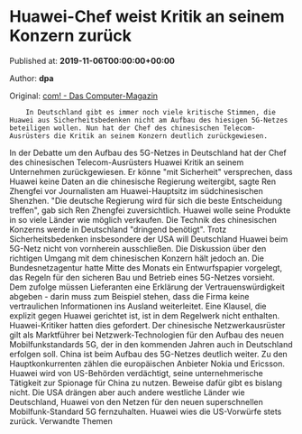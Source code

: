 
# Huawei-Chef weist Kritik an seinem Konzern zurück

Published at: **2019-11-06T00:00:00+00:00**

Author: **dpa**

Original: [com! - Das Computer-Magazin](https://www.com-magazin.de/news/g/huawei-chef-weist-kritik-an-konzern-zurueck-2289912.html)


        In Deutschland gibt es immer noch viele kritische Stimmen, die Huawei aus Sicherheitsbedenken nicht am Aufbau des hiesigen 5G-Netzes beteiligen wollen. Nun hat der Chef des chinesischen Telecom-Ausrüsters die Kritik an seinem Konzern deutlich zurückgewiesen.
      
In der Debatte um den Aufbau des 5G-Netzes in Deutschland hat der Chef des chinesischen Telecom-Ausrüsters Huawei Kritik an seinem Unternehmen zurückgewiesen. Er könne "mit Sicherheit" versprechen, dass Huawei keine Daten an die chinesische Regierung weitergibt, sagte Ren Zhengfei vor Journalisten am Huawei-Hauptsitz im südchinesischen Shenzhen.
"Die deutsche Regierung wird für sich die beste Entscheidung treffen", gab sich Ren Zhengfei zuversichtlich. Huawei wolle seine Produkte in so viele Länder wie möglich verkaufen. Die Technik des chinesischen Konzerns werde in Deutschland "dringend benötigt".
Trotz Sicherheitsbedenken insbesondere der USA will Deutschland Huawei beim 5G-Netz nicht von vornherein ausschließen. Die Diskussion über den richtigen Umgang mit dem chinesischen Konzern hält jedoch an.
Die Bundesnetzagentur hatte Mitte des Monats ein Entwurfspapier vorgelegt, das Regeln für den sicheren Bau und Betrieb eines 5G-Netzes vorsieht. Dem zufolge müssen Lieferanten eine Erklärung der Vertrauenswürdigkeit abgeben - darin muss zum Beispiel stehen, dass die Firma keine vertraulichen Informationen ins Ausland weiterleitet. Eine Klausel, die explizit gegen Huawei gerichtet ist, ist in dem Regelwerk nicht enthalten. Huawei-Kritiker hatten dies gefordert.
Der chinesische Netzwerkausrüster gilt als Marktführer bei Netzwerk-Technologien für den Aufbau des neuen Mobilfunkstandards 5G, der in den kommenden Jahren auch in Deutschland erfolgen soll. China ist beim Aufbau des 5G-Netzes deutlich weiter. Zu den Hauptkonkurrenten zählen die europäischen Anbieter Nokia und Ericsson.
Huawei wird von US-Behörden verdächtigt, seine unternehmerische Tätigkeit zur Spionage für China zu nutzen. Beweise dafür gibt es bislang nicht. Die USA drängen aber auch andere westliche Länder wie Deutschland, Huawei von den Netzen für den neuen superschnellen Mobilfunk-Standard 5G fernzuhalten. Huawei wies die US-Vorwürfe stets zurück.
Verwandte Themen

